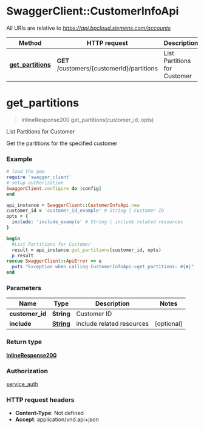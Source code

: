 # SwaggerClient::CustomerInfoApi

All URIs are relative to *https://api.bpcloud.siemens.com/accounts*

Method | HTTP request | Description
------------- | ------------- | -------------
[**get_partitions**](CustomerInfoApi.md#get_partitions) | **GET** /customers/{customerId}/partitions | List Partitions for Customer

# **get_partitions**
> InlineResponse200 get_partitions(customer_id, opts)

List Partitions for Customer

Get the partitions for the specified customer

### Example
```ruby
# load the gem
require 'swagger_client'
# setup authorization
SwaggerClient.configure do |config|
end

api_instance = SwaggerClient::CustomerInfoApi.new
customer_id = 'customer_id_example' # String | Customer ID
opts = { 
  include: 'include_example' # String | include related resources
}

begin
  #List Partitions for Customer
  result = api_instance.get_partitions(customer_id, opts)
  p result
rescue SwaggerClient::ApiError => e
  puts "Exception when calling CustomerInfoApi->get_partitions: #{e}"
end
```

### Parameters

Name | Type | Description  | Notes
------------- | ------------- | ------------- | -------------
 **customer_id** | **String**| Customer ID | 
 **include** | [**String**](.md)| include related resources | [optional] 

### Return type

[**InlineResponse200**](InlineResponse200.md)

### Authorization

[service_auth](../README.md#service_auth)

### HTTP request headers

 - **Content-Type**: Not defined
 - **Accept**: application/vnd.api+json



